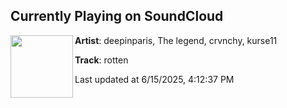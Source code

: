 ## Currently Playing on SoundCloud

[<img align="left" width="100" src="https://i1.sndcdn.com/artworks-w0OxApz6MtzQZaj8-b8zhAQ-t500x500.jpg">](https://soundcloud.com/deepinparis2/rotten)

**Artist**: deepinparis, The legend, crvnchy, kurse11 

**Track**: rotten

Last updated at 6/15/2025, 4:12:37 PM
